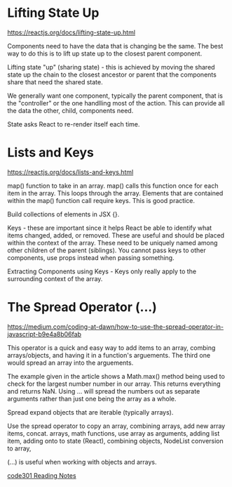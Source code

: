 # Lifting State Up

https://reactjs.org/docs/lifting-state-up.html

Components need to have the data that is changing be the same. The best way to do this is to lift up state up to the closest parent component.

Lifting state "up" (sharing state) - this is achieved by moving the shared state up the chain to the closest ancestor or parent that the components share that need the shared state.

We generally want one component, typically the parent component, that is the "controller" or the one handlling most of the action. This can provide all the data the other, child, components need. 

State asks React to re-render itself each time.

# Lists and Keys

https://reactjs.org/docs/lists-and-keys.html

map() function to take in an array. map() calls this function once for each item in the array. This loops through the array. Elements that are contained within the map() function call require keys. This is good practice.

Build collections of elements in JSX {}.

Keys - these are important since it helps React be able to identify what items changed, added, or removed. These are useful and should be placed within the context of the array. These need to be uniquely named among other children of the parent (siblings). You cannot pass keys to other components, use props instead when passing something.

Extracting Components using Keys - Keys only really apply to the surrounding context of the array.

# The Spread Operator (...)

https://medium.com/coding-at-dawn/how-to-use-the-spread-operator-in-javascript-b9e4a8b06fab

This operator is a quick and easy way to add items to an array, combing arrays/objects, and having it in a function's arguements. The third one would spread an array into the arguements.

The example given in the article shows a Math.max() method being used to check for the largest number number in our array. This returns everything and returns NaN. Using ... will spread the numbers out as separate arguments rather than just one being the array as a whole.

Spread expand objects that are iterable (typically arrays).

Use the spread operator to copy an array, combining arrays, add new array items, concat. arrays, math functions, use array as arguments, adding list item, adding onto to state (React), combining objects, NodeList conversion to array,

(...) is useful when working with objects and arrays.

[code301 Reading Notes](/301/code301Table.md)